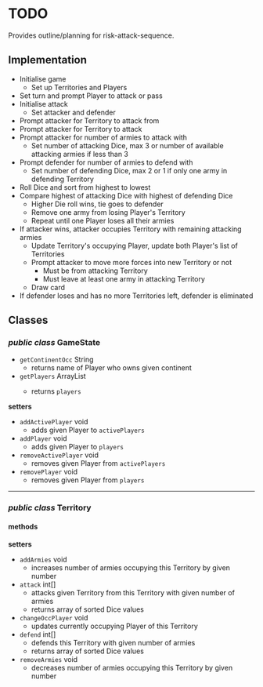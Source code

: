 # TODO

Provides outline/planning for risk-attack-sequence.


## Implementation

* Initialise game
    * Set up Territories and Players
* Set turn and prompt Player to attack or pass
* Initialise attack
    * Set attacker and defender
* Prompt attacker for Territory to attack from
* Prompt attacker for Territory to attack
* Prompt attacker for number of armies to attack with
    * Set number of attacking Dice, max 3 or number of available attacking 
      armies if less than 3
* Prompt defender for number of armies to defend with
    * Set number of defending Dice, max 2 or 1 if only one army in defending 
      Territory
* Roll Dice and sort from highest to lowest
* Compare highest of attacking Dice with highest of defending Dice
    * Higher Die roll wins, tie goes to defender
    * Remove one army from losing Player's Territory
    * Repeat until one Player loses all their armies
* If attacker wins, attacker occupies Territory with remaining attacking armies
    * Update Territory's occupying Player, update both Player's list of 
      Territories
    * Prompt attacker to move more forces into new Territory or not
        * Must be from attacking Territory
        * Must leave at least one army in attacking Territory
    * Draw card
* If defender loses and has no more Territories left, defender is eliminated


## Classes

### *public class* GameState

* `getContinentOcc` String
    * returns name of Player who owns given continent
* `getPlayers` ArrayList<Player>
    * returns `players`

**setters**

* `addActivePlayer` void
    * adds given Player to `activePlayers`
* `addPlayer` void
    * adds given Player to `players`
* `removeActivePlayer` void
    * removes given Player from `activePlayers`
* `removePlayer` void
    * removes given Player from `players`

---

### *public class* Territory

#### methods

**setters**

* `addArmies` void
    * increases number of armies occupying this Territory by given number
* `attack` int[]
    * attacks given Territory from this Territory with given number of armies
    * returns array of sorted Dice values
* `changeOccPlayer` void
    * updates currently occupying Player of this Territory
* `defend` int[]
    * defends this Territory with given number of armies
    * returns array of sorted Dice values
* `removeArmies` void
    * decreases number of armies occupying this Territory by given number